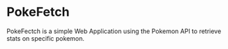 # PokeFetch
 PokeFectch is a simple Web Application using the Pokemon API to retrieve stats on specific pokemon.
